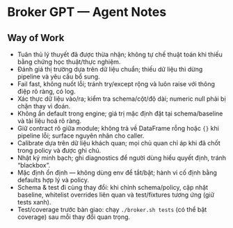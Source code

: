 # Broker GPT — Agent Notes

## Way of Work
- Tuân thủ lý thuyết đã được thừa nhận; không tự chế thuật toán khi thiếu bằng chứng học thuật/thực nghiệm.
- Đánh giá thị trường dựa trên dữ liệu chuẩn; thiếu dữ liệu thì dừng pipeline và yêu cầu bổ sung.
- Fail fast, không nuốt lỗi; tránh try/except rộng và luôn raise với thông điệp rõ ràng, có log.
- Xác thực dữ liệu vào/ra; kiểm tra schema/cột/độ dài; numeric null phải bị chặn thay vì đoán.
- Không ẩn default trong engine; giá trị mặc định đặt tại schema/baseline và tài liệu hoá rõ ràng.
- Giữ contract rõ giữa module; không trả về DataFrame rỗng hoặc `{}` khi pipeline lỗi; surface nguyên nhân cho caller.
- Calibrate dựa trên dữ liệu khách quan; mọi chủ quan chỉ áp khi đã chốt trong policy và được ghi chú.
- Nhật ký minh bạch; ghi diagnostics để người dùng hiểu quyết định, tránh “blackbox”.
- Mặc định ổn định — không dùng env để tắt/bật; hành vi cố định bằng defaults hợp lý và policy.
- Schema & test đi cùng thay đổi: khi chỉnh schema/policy, cập nhật baseline, whitelist overrides liên quan và test/fixtures tương ứng (giữ tests xanh).
- Test/coverage trước bàn giao: chạy `./broker.sh tests` (có thể bật coverage) sau mỗi thay đổi quan trọng.
